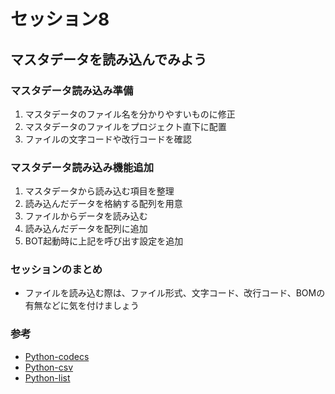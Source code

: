 # セッション8
## マスタデータを読み込んでみよう

### マスタデータ読み込み準備
1. マスタデータのファイル名を分かりやすいものに修正
2. マスタデータのファイルをプロジェクト直下に配置
3. ファイルの文字コードや改行コードを確認

### マスタデータ読み込み機能追加
1. マスタデータから読み込む項目を整理
2. 読み込んだデータを格納する配列を用意
3. ファイルからデータを読み込む
4. 読み込んだデータを配列に追加
5. BOT起動時に上記を呼び出す設定を追加

### セッションのまとめ
- ファイルを読み込む際は、ファイル形式、文字コード、改行コード、BOMの有無などに気を付けましょう

### 参考
- [Python-codecs](https://docs.python.jp/3/library/codecs.html)
- [Python-csv](https://docs.python.jp/3.6/library/csv.html)
- [Python-list](https://docs.python.jp/3/tutorial/datastructures.html)